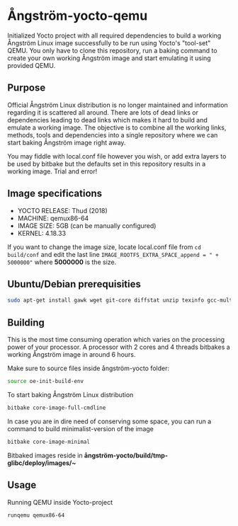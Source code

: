 # Ångström-yocto-qemu

Initialized Yocto project with all required dependencies to build a working Ångström Linux image successfully to be run using Yocto's "tool-set" QEMU. 
You only have to clone this repository, run a baking command to create your own working Ångström image and start emulating it using provided QEMU.

## Purpose
Official Ångström Linux distribution is no longer maintained and information regarding it is scattered all around. 
There are lots of dead links or dependencies leading to dead links which makes it hard to build and emulate a working image.
The objective is to combine all the working links, methods, tools and dependencies into a single repository where we can start baking Ångström image right away.

You may fiddle with local.conf file however you wish, or add extra layers to be used by bitbake but the defaults set in this repository results in a working image.
Trial and error!

## Image specifications
* YOCTO RELEASE: Thud (2018)
* MACHINE: qemux86-64
* IMAGE SIZE: 5GB (can be manually configured)
* KERNEL: 4.18.33

If you want to change the image size, locate local.conf file from
<code>cd build/conf</code> and edit the last line <code>IMAGE_ROOTFS_EXTRA_SPACE_append = " + 5000000"</code> where **5000000** is the size.   

## Ubuntu/Debian prerequisities
```bash
sudo apt-get install gawk wget git-core diffstat unzip texinfo gcc-multilib build-essential chrpath socat libsdl1.2-dev xterm
```
## Building
This is the most time consuming operation which varies on the processing power of your processor. 
A processor with 2 cores and 4 threads bitbakes a working Ångström image in around 6 hours.

Make sure to source files inside ångström-yocto folder:
```bash
source oe-init-build-env
```
To start baking Ångström Linux distribution 
```bash
bitbake core-image-full-cmdline
```
In case you are in dire need of conserving some space, you can run a command to build minimalist-version of the image
```bash
bitbake core-image-minimal
```
Bitbaked images reside in **ångström-yocto/build/tmp-glibc/deploy/images/~**
## Usage
Running QEMU inside Yocto-project
```bash
runqemu qemux86-64
```

